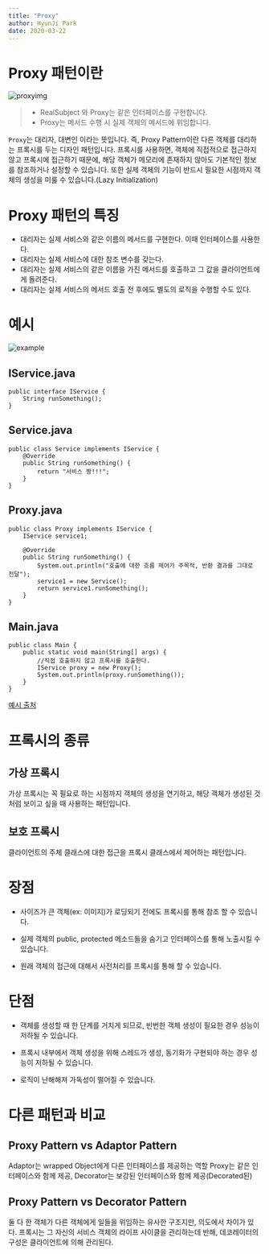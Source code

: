 ```yaml
---
title: "Proxy"
author: HyunJi Park
date: 2020-03-22
---
```


# Proxy 패턴이란
![proxyimg](https://upload.wikimedia.org/wikipedia/commons/thumb/7/75/Proxy_pattern_diagram.svg/400px-Proxy_pattern_diagram.svg.png)
> + RealSubject 와 Proxy는 같은 인터페이스를 구현합니다.
> + Proxy는 메서드 수행 시 실제 객체의 메서드에 위임합니다.

`Proxy`는 대리자, 대변인 이라는 뜻입니다. 즉, Proxy Pattern이란 다른 객체를 대리하는 프록시를 두는 디자인 패턴입니다.
프록시를 사용하면, 객체에 직접적으로 접근하지 않고 프록시에 접근하기 때문에, 해당 객체가 메모리에 존재하지 않아도 기본적인 정보를 참조하거나 설정할 수 있습니다. 또한 실제 객체의 기능이 반드시 필요한 시점까지 객체의 생성을 미룰 수 있습니다.(Lazy Initialization)

# Proxy 패턴의 특징
+ 대리자는 실제 서비스와 같은 이름의 메서드를 구현한다. 이때 인터페이스를 사용한다.
+ 대리자는 실제 서비스에 대한 참조 변수를 갖는다.
+ 대리자는 실제 서비스의 같은 이름을 가진 메서드를 호출하고 그 값을 클라이언트에게 돌려준다.
+ 대리자는 실제 서비스의 메서드 호출 전 후에도 별도의 로직을 수행할 수도 있다.




# 예시

![example](https://img1.daumcdn.net/thumb/R1280x0/?scode=mtistory2&fname=https%3A%2F%2Ft1.daumcdn.net%2Fcfile%2Ftistory%2F99CB0A33599FE63613)

## IService.java
```
public interface IService {
	String runSomething();
}
```

## Service.java

```
public class Service implements IService {
	@Override
	public String runSomething() {
		return "서비스 짱!!!";
	}
}
```

## Proxy.java
```
public class Proxy implements IService {
	IService service1;

	@Override
	public String runSomething() {
		System.out.println("호출에 대한 흐름 제어가 주목적, 반환 결과를 그대로 전달");
		service1 = new Service();
		return service1.runSomething();
	}
}
```

## Main.java

```
public class Main {  	
    public static void main(String[] args) { 		
	    //직접 호출하지 않고 프록시를 호출한다. 		
	    IService proxy = new Proxy(); 		
	    System.out.println(proxy.runSomething()); 	
	}
}
```

[예시 출처](https://limkydev.tistory.com/79)


# 프록시의 종류

## 가상 프록시
가상 프록시는 꼭 필요로 하는 시점까지 객체의 생성을 연기하고, 해당 객체가 생성된 것처럼 보이고 싶을 때 사용하는 패턴입니다.

## 보호 프록시
클라이언트의 주체 클래스에 대한 접근을 프록시 클래스에서 제어하는 패턴입니다. 

# 장점
+ 사이즈가 큰 객체(ex: 이미지)가 로딩되기 전에도 프록시를 통해 참조 할 수 있습니다. 
- 실제 객체의 public, protected 메소드들을 숨기고 인터페이스를 통해 노출시킬 수 있습니다.
+ 원래 객체의 접근에 대해서 사전처리를 프록시를 통해 할 수 있습니다.

# 단점
+ 객체를 생성할 때 한 단계를 거치게 되므로, 빈번한 객체 생성이 필요한 경우 성능이 저하될 수 있습니다.
- 프록시 내부에서 객체 생성을 위해 스레드가 생성, 동기화가 구현되야 하는 경우 성능이 저하될 수 있습니다.
+ 로직이 난해해져 가독성이 떨어질 수 있습니다.


# 다른 패턴과 비교

## Proxy Pattern vs Adaptor Pattern  
Adaptor는 wrapped Object에게 다른 인터페이스를 제공하는 역할
Proxy는 같은 인터페이스와 함께 제공, 
Decorator는 보강된 인터페이스와 함께 제공(Decorated된)

## Proxy Pattern vs Decorator Pattern
 둘 다 한 객체가 다른 객체에게 일들을 위임하는 유사한 구조지만, 의도에서 차이가 있다. 
프록시는 그 자신의 서비스 객체의 라이프 사이클을 관리하는데 반해, 데코레이터의 구성은 클라이언트에 의해 관리된다.